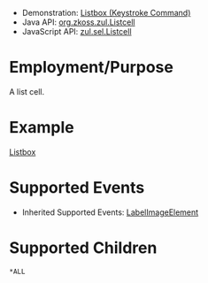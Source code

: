 
- Demonstration: [Listbox (Keystroke Command)](http://www.zkoss.org/zkdemo/listbox/keystroke_command)
- Java API: [org.zkoss.zul.Listcell](https://www.zkoss.org/javadoc/latest/zk/org/zkoss/zul/Listcell.html)
- JavaScript API: [zul.sel.Listcell](https://www.zkoss.org/javadoc/latest/jsdoc/classes/zul.sel.Listcell.html)


# Employment/Purpose

A list cell.

# Example

[ Listbox]({{site.baseurl}}/zk_component_ref/listbox#Example)

# Supported Events

- Inherited Supported Events: [ LabelImageElement]({{site.baseurl}}/zk_component_ref/labelimageelement#Supported_Events)

# Supported Children

`*ALL`
